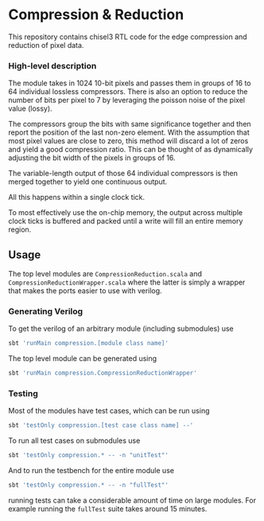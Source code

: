 # Compression & Reduction

This repository contains chisel3 RTL code for the edge compression and reduction of pixel data. 

### High-level description

The module takes in 1024 10-bit pixels and passes them in groups of 16 to 64 individual lossless compressors. There is also an option to reduce the number of bits per pixel to 7 by leveraging the poisson noise of the pixel value (lossy). 

The compressors group the bits with same significance together and then report the position of the last non-zero element. With the assumption that most pixel values are close to zero, this method will discard a lot of zeros and yield a good compression ratio. This can be thought of as dynamically adjusting the bit width of the pixels in groups of 16.

The variable-length output of those 64 individual compressors is then merged together to yield one continuous output.

All this happens within a single clock tick.

To most effectively use the on-chip memory, the output across multiple clock ticks is buffered and packed until a write will fill an entire memory region.

## Usage

The top level modules are `CompressionReduction.scala` and `CompressionReductionWrapper.scala` where the latter is simply a wrapper that makes the ports easier to use with verilog.

### Generating Verilog

To get the verilog of an arbitrary module (including submodules) use
```sh
sbt 'runMain compression.[module class name]'
```

The top level module can be generated using
```sh
sbt 'runMain compression.CompressionReductionWrapper'
```

### Testing
Most of the modules have test cases, which can be run using
```sh
sbt 'testOnly compression.[test case class name] --'
```

To run all test cases on submodules use
```sh
sbt 'testOnly compression.* -- -n "unitTest"'
```

And to run the testbench for the entire module use
```sh
sbt 'testOnly compression.* -- -n "fullTest"'
```

running tests can take a considerable amount of time on large modules. For example running the `fullTest` suite takes around 15 minutes.